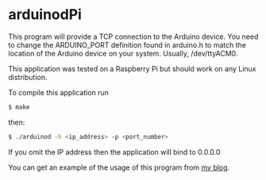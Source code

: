 # arduinodPi

This program will provide a TCP connection to the Arduino device.  You need to change the ARDUINO_PORT definition found in arduino.h to match the location of the Arduino device on your system.  Usually, /dev/ttyACM0.

This application was tested on a Raspberry Pi but should work on any Linux distribution.

To compile this application run

```sh
$ make 
```
then:

```sh
$ ./arduinod -h <ip_address> -p <port_number>
```
If you omit the IP address then the application will bind to 0.0.0.0

You can get an example of the usage of this program from [my blog](http://salimhaniff.net/blog/Realtime-Monitoring-Of-A-Sensor-Attached-To-An-Arduino). 

